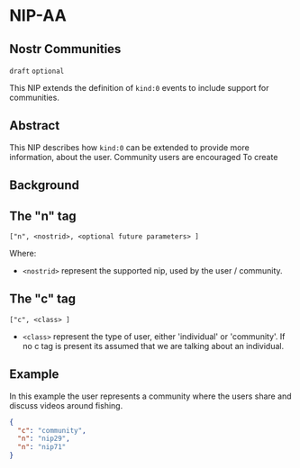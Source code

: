 NIP-AA
======

Nostr Communities
----------------------

`draft` `optional`

This NIP extends the definition of `kind:0` events to include support for communities.

## Abstract

This NIP describes how `kind:0` can be extended to provide more information, about the user. Community users are encouraged
To create 

## Background

## The "n" tag

`["n", <nostrid>, <optional future parameters> ]`

Where:

 * `<nostrid>` represent the supported nip, used by the user / community.

## The "c" tag

`["c", <class> ]`

* `<class>` represent the type of user, either 'individual' or 'community'. If no c tag is present its assumed that we are talking about an individual.

## Example 

In this example the user represents a community where the users share and discuss videos around fishing.

```json
{
  "c": "community",
  "n": "nip29",
  "n": "nip71"
}
```
